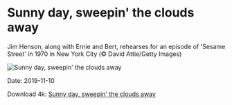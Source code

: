# Sunny day, sweepin' the clouds away

Jim Henson, along with Ernie and Bert, rehearses for an episode of 'Sesame Street' in 1970 in New York City (© David Attie/Getty Images)

![Sunny day, sweepin' the clouds away](https://bing.com/th?id=OHR.SesameStreet50_EN-US5093557671_UHD.jpg&rf=LaDigue_UHD.jpg&pid=hp&w=1024&h=576)

Date: 2019-11-10

Download 4k: [Sunny day, sweepin' the clouds away](https://bing.com/th?id=OHR.SesameStreet50_EN-US5093557671_UHD.jpg&rf=LaDigue_UHD.jpg&pid=hp&w=3840&h=2160)

